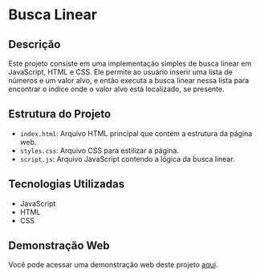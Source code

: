 # Busca Linear

## Descrição

Este projeto consiste em uma implementação simples de busca linear em JavaScript, HTML e CSS. Ele permite ao usuário inserir uma lista de números e um valor alvo, e então executa a busca linear nessa lista para encontrar o índice onde o valor alvo está localizado, se presente.

## Estrutura do Projeto

- `index.html`: Arquivo HTML principal que contém a estrutura da página web.
- `styles.css`: Arquivo CSS para estilizar a página.
- `script.js`: Arquivo JavaScript contendo a lógica da busca linear.

## Tecnologias Utilizadas

- JavaScript
- HTML
- CSS

## Demonstração Web

Você pode acessar uma demonstração web deste projeto [aqui](inserir_link_de_demonstração_web).
